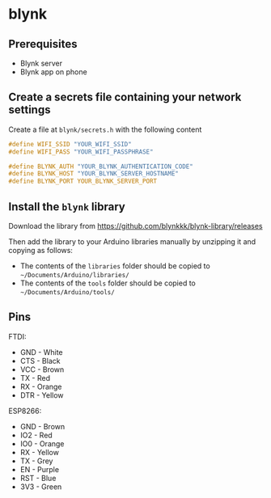 # blynk

## Prerequisites

- Blynk server
- Blynk app on phone

## Create a secrets file containing your network settings

Create a file at `blynk/secrets.h` with the following content

```c
#define WIFI_SSID "YOUR_WIFI_SSID"
#define WIFI_PASS "YOUR_WIFI_PASSPHRASE"

#define BLYNK_AUTH "YOUR_BLYNK_AUTHENTICATION_CODE"
#define BLYNK_HOST "YOUR_BLYNK_SERVER_HOSTNAME"
#define BLYNK_PORT YOUR_BLYNK_SERVER_PORT
```

## Install the `blynk` library

Download the library from https://github.com/blynkkk/blynk-library/releases

Then add the library to your Arduino libraries manually by unzipping it and copying as follows:

- The contents of the `libraries` folder should be copied to `~/Documents/Arduino/libraries/`
- The contents of the `tools` folder should be copied to `~/Documents/Arduino/tools/`

## Pins

FTDI:

- GND - White
- CTS - Black
- VCC - Brown
- TX - Red
- RX - Orange
- DTR - Yellow

ESP8266:

- GND - Brown
- IO2 - Red
- IO0 - Orange
- RX - Yellow
- TX - Grey
- EN - Purple
- RST - Blue
- 3V3 - Green


